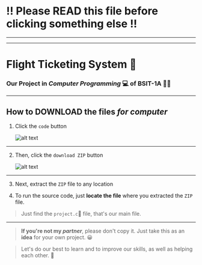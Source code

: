 # !! Please **READ** this file before clicking something else !!
---
---
# Flight Ticketing System :flight_departure:
### Our Project in *Computer Programming*	:computer: of BSIT-1A 	:student:
---
##       How to **DOWNLOAD** the files *for computer*
1. Click the `code` button

   ![alt text](https://scontent.fmnl17-2.fna.fbcdn.net/v/t1.15752-9/135023651_1074092183015941_1563172731779669106_n.png?_nc_cat=107&ccb=2&_nc_sid=ae9488&_nc_ohc=FnrvCE_brEYAX8tBKR3&_nc_ht=scontent.fmnl17-2.fna&oh=486527436f55eae7a3730f881c566371&oe=60145758 "Code Button")
  
 ---
  
2. Then, click the `download ZIP` button

   ![alt text](https://scontent.fmnl17-2.fna.fbcdn.net/v/t1.15752-9/134923210_686695702008501_8769054572082660874_n.png?_nc_cat=111&ccb=2&_nc_sid=ae9488&_nc_ohc=iGG3ylCt1DkAX94Hva2&_nc_ht=scontent.fmnl17-2.fna&oh=56548e80a8c1268b81fc3d0190887e6e&oe=601422AA "Download ZIP button")
   
---
3. Next, extract the `ZIP` file to any location

4. To run the source code, just **locate the file** where you extracted the `ZIP` file.

> Just find the `project.c`:open_file_folder: file, that's our main file.
---
> **If you're not my *partner***, please don't copy it. Just take this as an **idea** for your own project. :grinning:

> Let's do our best to learn and to improve our skills, as well as helping each other. :call_me_hand:
